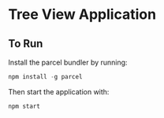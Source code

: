 # Tree View Application
## To Run
Install the parcel bundler by running:
```js
npm install -g parcel
```

Then start the application with:
```js
npm start
```